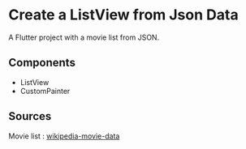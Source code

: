 # Create a ListView from Json Data

A Flutter project with a movie list from JSON. 

## Components
- ListView
- CustomPainter

## Sources
Movie list : [wikipedia-movie-data](https://github.com/prust/wikipedia-movie-data)

